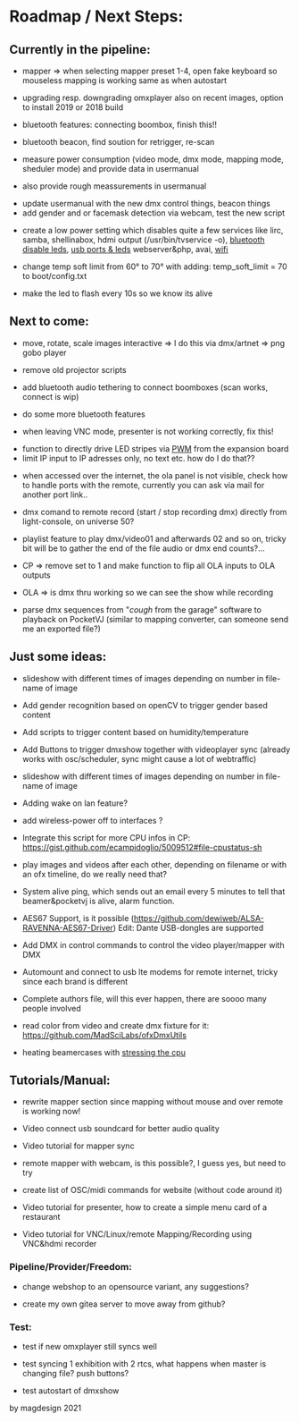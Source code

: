 # **Roadmap / Next Steps:** 

## Currently in the pipeline: 

- mapper => when selecting mapper preset 1-4, open fake keyboard so mouseless mapping is working same as when autostart<p/>
- upgrading resp. downgrading omxplayer also on recent images, option to install 2019 or 2018 build<p/>
- bluetooth features: connecting boombox, finish this!! <p/>
- bluetooth beacon, find soution for retrigger, re-scan <p/>
- measure power consumption (video mode, dmx mode, mapping mode, sheduler mode) and provide data in usermanual <p/>
- also provide rough meassurements in usermanual <p/>
- update usermanual with the new dmx control things, beacon things
- add gender and or facemask detection via webcam, test the new script  <p/>
- create a low power setting which disables quite a few services like lirc, samba, shellinabox,  hdmi output (/usr/bin/tvservice -o), [bluetooth](https://scribles.net/disabling-bluetooth-on-raspberry-pi/) [disable leds](https://www.jeffgeerling.com/blogs/jeff-geerling/controlling-pwr-act-leds-raspberry-pi), [usb ports & leds](https://learn.pi-supply.com/make/how-to-save-power-on-your-raspberry-pi/#disable-on-board-leds) webserver&php, avai, [wifi](https://pimylifeup.com/raspberry-pi-disable-wifi/) <p/>
- change temp soft limit from 60° to 70° with adding: temp_soft_limit = 70 to boot/config.txt <p/>
- make the led to flash every 10s so we know its alive<p/>

## Next to come:

- move, rotate, scale images interactive => I do this via dmx/artnet => png gobo player<p/>
- remove old projector scripts <p/>
- add bluetooth audio tethering to connect boomboxes (scan works, connect is wip) <p/>
- do some more bluetooth features  <p/>
- when leaving VNC mode, presenter is not working correctly, fix this! <p/>
- function to directly drive LED stripes via [PWM](https://tutorials-raspberrypi.com/connect-control-raspberry-pi-ws2812-rgb-led-strips/) from the expansion board
- limit IP input to IP adresses only, no text etc. how do I do that??  <p/>
- when accessed over the internet, the ola panel is not visible, check how to handle ports with the remote, currently you can ask via mail for another port link..   <p/>
- dmx comand to remote record (start / stop recording dmx) directly from light-console, on universe 50? <p/>
- playlist feature to play dmx/video01 and afterwards 02 and so on, tricky bit will be to gather the end of the file audio or dmx end counts?...   <p/>
- CP => remove set to 1 and make function to flip all OLA inputs to OLA outputs  <p/>
- OLA => is dmx thru working so we can see the show while recording<p/>
- parse dmx sequences from "*cough* from the garage" software to playback on PocketVJ (similar to mapping converter, can someone send me an exported file?)<p/>

## Just some ideas:

- slideshow with different times of images depending on number in file-name of image  <p/>
- Add gender recognition based on openCV to trigger gender based content <p/>
- Add scripts to trigger content based on humidity/temperature <p/>
- Add Buttons to trigger dmxshow together with videoplayer sync (already works with osc/scheduler, sync might cause a lot of webtraffic) <p/>
- slideshow with different times of images depending on number in file-name of image  <p/>
- Adding wake on lan feature? <p/>
- add wireless-power off to interfaces ? <p/>
- Integrate this script for more CPU infos in CP: https://gist.github.com/ecampidoglio/5009512#file-cpustatus-sh <p/>
- play images and videos after each other, depending on filename or with an ofx timeline, do we really need that?  <p/>
- System alive ping, which sends out an email every 5 minutes to tell that beamer&pocketvj is alive, alarm function. <p/>
- AES67 Support, is it possible (https://github.com/dewiweb/ALSA-RAVENNA-AES67-Driver) Edit: Dante USB-dongles are supported <p/>
- Add DMX in control commands to control the video player/mapper with DMX <p/>
- Automount and connect to usb lte modems for remote internet, tricky since each brand is different<p/>
- Complete authors file, will this ever happen, there are soooo many people involved<p/>
- read color from video and create dmx fixture for it: https://github.com/MadSciLabs/ofxDmxUtils  <p/>
- heating beamercases with [stressing the cpu](https://raw.githubusercontent.com/ssvb/cpuburn-arm/master/cpuburn-a53.S)<p/>

<p/>


## **Tutorials/Manual:**

- rewrite mapper section since mapping without mouse and over remote is working now! <p/>
- Video connect usb soundcard for better audio quality<p/>
- Video tutorial for mapper sync<p/>
- remote mapper with webcam, is this possible?, I guess yes, but need to try<p/>
- create list of OSC/midi commands for website (without code around it)<p/>
- Video tutorial for presenter, how to create a simple menu card of a restaurant<p/>
- Video tutorial for VNC/Linux/remote Mapping/Recording using VNC&hdmi recorder<p/>

### **Pipeline/Provider/Freedom:**

- change webshop to an opensource variant, any suggestions? <p/>
- create my own gitea server to move away from github?<p/>

### **Test:**
- test if new omxplayer still syncs well<p/>
- test syncing 1 exhibition with 2 rtcs, what happens when master is changing file? push buttons? <p/>
- test autostart of dmxshow<p/>



by magdesign 2021
